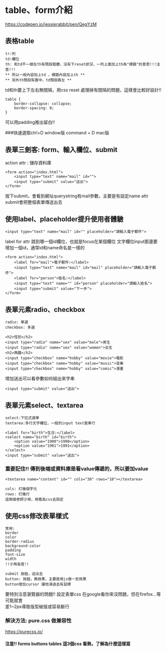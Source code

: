 # table、form介紹<br/>
https://codepen.io/jessierabbit/pen/QegYzM
## 表格table
```
tr:列
td:欄位
th: 和td不一樣在th有預設粗體，沒有下reset狀況，一列上面加上th為"標題"的意思!!!注意!!!
** 所以一般內容加上td ，標題內容加上th **
** 另外th預設有置中，td預設靠左 **
```

td和th要上下左右無間隔，用css reset 處理掉有間隔的問題，這樣會比較好設計!!
```
table {
	border-collapse: collapse;
	border-spacing: 0;
}
```
可以用padding推出留白!!

###快速選取ctrl+D window版 command + D mac版

## 表單三劍客: form、輸入欄位、submit
action attr : 儲存資料庫
```
<form action="index.html">
    <input type="text" name="mail" id="">
    <input type="submit" value="送出">
</form>
```

按下submit，會看到網址querystring有mail參數，主要是有設定name attr<br/>
submit會把整個表單傳送出去<br/>

## 使用label、placeholder提升使用者體驗
```
<input type="text" name="mail" id="" placeholder="請輸入電子郵件">
```
label for attr 跳到哪一個id欄位，也就是focus在某個欄位
文字欄位input那邊要增加一個id，通常id和name命名是一樣的
```
<form action="index.html">
    <label for="mail">電子郵件:</label>
    <input type="text" name="mail" id="mail" placeholder="請輸入電子郵件">
    <label for="person">姓名:</label>
    <input type="text" name="" id="person" placeholder="請輸入姓名">
    <input type="submit" value="下一步">
</form>
```

## 表單元素radio、checkbox
```
radio: 單選
checkbox: 多選
```
```
<h2>性別</h2>
<input type="radio" name="sex" value="male">男生
<input type="radio" name="sex" value="women">女生
<h2>興趣</h2>
<input type="checkbox" name="hobby" value="movie">電影
<input type="checkbox" name="hobby" value="music">音樂
<input type="checkbox" name="hobby" value="comic">漫畫
```
增加送出可以看參數如何組出來字串
```
<input type="submit" value="送出">
```

## 表單元素select、textarea
```
select:下拉式選單
textarea:多行文字欄位，一般的input text是單行
```
```
<label for="birth">生日:</label>
<select name="birth" id="birth">
    <option value="1900">1990</option>
    <option value="1901">1991</option>
</select>
<input type="submit" value="送出">
```

### 重要記住!! 傳到後端或資料庫是看value傳遞的，所以要加value
```
<textarea name="content" id="" cols="30" rows="10"></textarea>
```
```
cols: 打幾個字元
rows: 打幾行
這兩個老師少用，用寬高css去設定
```

## 使用css修改表單樣式
```
常用:
border
color
border-radius
background-color
padding
font-size
width
!!少用高度!!
```
```
submit 按鈕，送出去
button: 按鈕，無效果，主要是用js做一些效果
button增加cursor 讓他滑過去有鼠標
```

要特別注意瀏覽器的問題!! 設定表單css 在google看你來沒問題，但在firefox...等可能就會<br/>
差1~2px導致版型破版或容易斷行<br/>
### 解決方法: pure.css 做兼容性
https://purecss.io/<br/>
#### 注意!! forms buttons tables 這3個css 看熟，了解為什麼這樣寫

